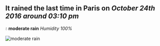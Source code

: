 ## It rained the last time in Paris on *October 24th 2016 around 03:10 pm*
💧  **moderate rain** *Humidity 100%*

![moderate rain](http://openweathermap.org/img/w/10d.png)

